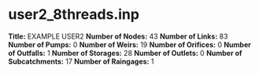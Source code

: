# user2_8threads.inp
**Title:** EXAMPLE USER2
**Number of Nodes:** 43
**Number of Links:** 83
**Number of Pumps:** 0
**Number of Weirs:** 19
**Number of Orifices:** 0
**Number of Outfalls:** 1
**Number of Storages:** 28
**Number of Outlets:** 0
**Number of Subcatchments:** 17
**Number of Raingages:** 1
